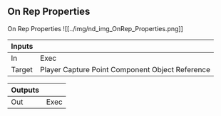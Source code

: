 ## On Rep Properties
On Rep Properties
![[../img/nd_img_OnRep_Properties.png]]

|Inputs||
|--|--|
| In | Exec |
| Target | Player Capture Point Component Object Reference |

|Outputs||
|--|--|
| Out | Exec |
